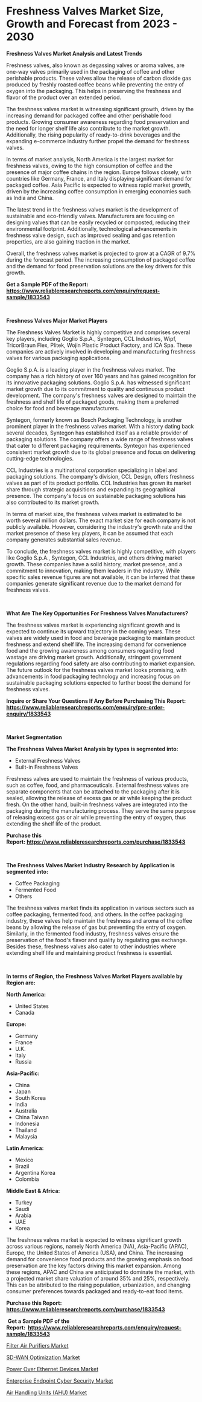 <p><h1>Freshness Valves Market Size, Growth and Forecast from 2023 - 2030</h1></p><p><strong>Freshness Valves Market Analysis and Latest Trends</strong></p>
<p><p>Freshness valves, also known as degassing valves or aroma valves, are one-way valves primarily used in the packaging of coffee and other perishable products. These valves allow the release of carbon dioxide gas produced by freshly roasted coffee beans while preventing the entry of oxygen into the packaging. This helps in preserving the freshness and flavor of the product over an extended period.</p><p>The freshness valves market is witnessing significant growth, driven by the increasing demand for packaged coffee and other perishable food products. Growing consumer awareness regarding food preservation and the need for longer shelf life also contribute to the market growth. Additionally, the rising popularity of ready-to-drink beverages and the expanding e-commerce industry further propel the demand for freshness valves.</p><p>In terms of market analysis, North America is the largest market for freshness valves, owing to the high consumption of coffee and the presence of major coffee chains in the region. Europe follows closely, with countries like Germany, France, and Italy displaying significant demand for packaged coffee. Asia Pacific is expected to witness rapid market growth, driven by the increasing coffee consumption in emerging economies such as India and China.</p><p>The latest trend in the freshness valves market is the development of sustainable and eco-friendly valves. Manufacturers are focusing on designing valves that can be easily recycled or composted, reducing their environmental footprint. Additionally, technological advancements in freshness valve design, such as improved sealing and gas retention properties, are also gaining traction in the market.</p><p>Overall, the freshness valves market is projected to grow at a CAGR of 9.7% during the forecast period. The increasing consumption of packaged coffee and the demand for food preservation solutions are the key drivers for this growth.</p></p>
<p><strong>Get a Sample PDF of the Report:&nbsp; <a href="https://www.reliableresearchreports.com/enquiry/request-sample/1833543">https://www.reliableresearchreports.com/enquiry/request-sample/1833543</a></strong></p>
<p>&nbsp;</p>
<p><strong>Freshness Valves Major Market Players</strong></p>
<p><p>The Freshness Valves Market is highly competitive and comprises several key players, including Goglio S.p.A., Syntegon, CCL Industries, Wipf, TricorBraun Flex, Plitek, Wojin Plastic Product Factory, and ICA Spa. These companies are actively involved in developing and manufacturing freshness valves for various packaging applications.</p><p>Goglio S.p.A. is a leading player in the freshness valves market. The company has a rich history of over 160 years and has gained recognition for its innovative packaging solutions. Goglio S.p.A. has witnessed significant market growth due to its commitment to quality and continuous product development. The company's freshness valves are designed to maintain the freshness and shelf life of packaged goods, making them a preferred choice for food and beverage manufacturers.</p><p>Syntegon, formerly known as Bosch Packaging Technology, is another prominent player in the freshness valves market. With a history dating back several decades, Syntegon has established itself as a reliable provider of packaging solutions. The company offers a wide range of freshness valves that cater to different packaging requirements. Syntegon has experienced consistent market growth due to its global presence and focus on delivering cutting-edge technologies.</p><p>CCL Industries is a multinational corporation specializing in label and packaging solutions. The company's division, CCL Design, offers freshness valves as part of its product portfolio. CCL Industries has grown its market share through strategic acquisitions and expanding its geographical presence. The company's focus on sustainable packaging solutions has also contributed to its market growth.</p><p>In terms of market size, the freshness valves market is estimated to be worth several million dollars. The exact market size for each company is not publicly available. However, considering the industry's growth rate and the market presence of these key players, it can be assumed that each company generates substantial sales revenue.</p><p>To conclude, the freshness valves market is highly competitive, with players like Goglio S.p.A., Syntegon, CCL Industries, and others driving market growth. These companies have a solid history, market presence, and a commitment to innovation, making them leaders in the industry. While specific sales revenue figures are not available, it can be inferred that these companies generate significant revenue due to the market demand for freshness valves.</p></p>
<p>&nbsp;</p>
<p><strong>What Are The Key Opportunities For Freshness Valves Manufacturers?</strong></p>
<p><p>The freshness valves market is experiencing significant growth and is expected to continue its upward trajectory in the coming years. These valves are widely used in food and beverage packaging to maintain product freshness and extend shelf life. The increasing demand for convenience food and the growing awareness among consumers regarding food wastage are driving market growth. Additionally, stringent government regulations regarding food safety are also contributing to market expansion. The future outlook for the freshness valves market looks promising, with advancements in food packaging technology and increasing focus on sustainable packaging solutions expected to further boost the demand for freshness valves.</p></p>
<p><strong>Inquire or Share Your Questions If Any Before Purchasing This Report: <a href="https://www.reliableresearchreports.com/enquiry/pre-order-enquiry/1833543">https://www.reliableresearchreports.com/enquiry/pre-order-enquiry/1833543</a></strong></p>
<p>&nbsp;</p>
<p><strong>Market Segmentation</strong></p>
<p><strong>The Freshness Valves Market Analysis by types is segmented into:</strong></p>
<p><ul><li>External Freshness Valves</li><li>Built-in Freshness Valves</li></ul></p>
<p><p>Freshness valves are used to maintain the freshness of various products, such as coffee, food, and pharmaceuticals. External freshness valves are separate components that can be attached to the packaging after it is sealed, allowing the release of excess gas or air while keeping the product fresh. On the other hand, built-in freshness valves are integrated into the packaging during the manufacturing process. They serve the same purpose of releasing excess gas or air while preventing the entry of oxygen, thus extending the shelf life of the product.</p></p>
<p><strong>Purchase this Report:&nbsp;<a href="https://www.reliableresearchreports.com/purchase/1833543">https://www.reliableresearchreports.com/purchase/1833543</a></strong></p>
<p>&nbsp;</p>
<p><strong>The Freshness Valves Market Industry Research by Application is segmented into:</strong></p>
<p><ul><li>Coffee Packaging</li><li>Fermented Food</li><li>Others</li></ul></p>
<p><p>The freshness valves market finds its application in various sectors such as coffee packaging, fermented food, and others. In the coffee packaging industry, these valves help maintain the freshness and aroma of the coffee beans by allowing the release of gas but preventing the entry of oxygen. Similarly, in the fermented food industry, freshness valves ensure the preservation of the food's flavor and quality by regulating gas exchange. Besides these, freshness valves also cater to other industries where extending shelf life and maintaining product freshness is essential.</p></p>
<p>&nbsp;</p>
<p><strong>In terms of Region, the Freshness Valves Market Players available by Region are:</strong></p>
<p>
    <p> <strong> North America: </strong>
        <ul>
            <li>United States</li>
            <li>Canada</li>
        </ul>
        </p> 
    <p> <strong> Europe: </strong>
        <ul>
            <li>Germany</li>
            <li>France</li>
            <li>U.K.</li>
            <li>Italy</li>
            <li>Russia</li>
        </ul>
        </p> 
    <p> <strong> Asia-Pacific: </strong>
        <ul>
            <li>China</li>
            <li>Japan</li>
            <li>South Korea</li>
            <li>India</li>
            <li>Australia</li>
            <li>China Taiwan</li>
            <li>Indonesia</li>
            <li>Thailand</li>
            <li>Malaysia</li>
        </ul>
        </p> 
    <p> <strong> Latin America: </strong>
        <ul>
            <li>Mexico</li>
            <li>Brazil</li>
            <li>Argentina Korea</li>
            <li>Colombia</li>
        </ul>
        </p> 
    <p> <strong> Middle East & Africa: </strong>
        <ul>
            <li>Turkey</li>
            <li>Saudi</li>
            <li>Arabia</li>
            <li>UAE</li>
            <li>Korea</li>
        </ul>
    </p>
    </p>
<p><p>The freshness valves market is expected to witness significant growth across various regions, namely North America (NA), Asia-Pacific (APAC), Europe, the United States of America (USA), and China. The increasing demand for convenience food products and the growing emphasis on food preservation are the key factors driving this market expansion. Among these regions, APAC and China are anticipated to dominate the market, with a projected market share valuation of around 35% and 25%, respectively. This can be attributed to the rising population, urbanization, and changing consumer preferences towards packaged and ready-to-eat food items.</p></p>
<p><strong>Purchase this Report: <a href="https://www.reliableresearchreports.com/purchase/1833543">https://www.reliableresearchreports.com/purchase/1833543</a></strong></p>
<p>&nbsp;<strong>Get a Sample PDF of the Report:&nbsp;&nbsp;<a href="https://www.reliableresearchreports.com/enquiry/request-sample/1833543">https://www.reliableresearchreports.com/enquiry/request-sample/1833543</a></strong></p>
<p><strong></strong></p>
<p><p><a href="https://medium.com/@elsahermann/filter-air-purifiers-market-competitive-analysis-market-trends-and-forecast-to-2030-5db32f14f0f7">Filter Air Purifiers Market</a></p><p><a href="https://www.linkedin.com/pulse/sd-wan-optimization-market-insights-players-forecast-till/">SD-WAN Optimization Market</a></p><p><a href="https://www.linkedin.com/pulse/power-over-ethernet-devices-market-size-growth-forecast/">Power Over Ethernet Devices Market</a></p><p><a href="https://www.linkedin.com/pulse/enterprise-endpoint-cyber-security-market-size-2023-2030/">Enterprise Endpoint Cyber Security Market</a></p><p><a href="https://medium.com/@hunterwyman1984/air-handling-units-ahu-market-size-and-market-trends-complete-industry-overview-2023-to-2030-1a891f9fcf4e">Air Handling Units (AHU) Market</a></p></p>